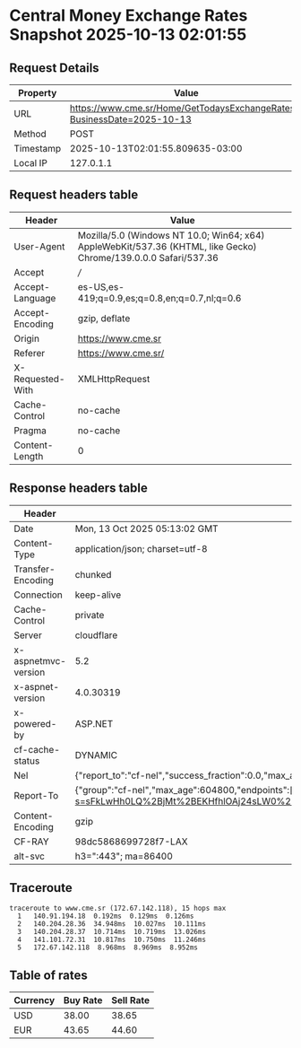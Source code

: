 # Central Money Exchange Rates Snapshot 2025-10-13 02:01:55
## Request Details

| Property | Value |
|----------|-------|
| URL | https://www.cme.sr/Home/GetTodaysExchangeRates/?BusinessDate=2025-10-13 |
| Method | POST |
| Timestamp | 2025-10-13T02:01:55.809635-03:00 |
| Local IP | 127.0.1.1 |
    
## Request headers table

| Header | Value |
|--------|-------|
| User-Agent | Mozilla/5.0 (Windows NT 10.0; Win64; x64) AppleWebKit/537.36 (KHTML, like Gecko) Chrome/139.0.0.0 Safari/537.36 |
| Accept | */* |
| Accept-Language | es-US,es-419;q=0.9,es;q=0.8,en;q=0.7,nl;q=0.6 |
| Accept-Encoding | gzip, deflate |
| Origin | https://www.cme.sr |
| Referer | https://www.cme.sr/ |
| X-Requested-With | XMLHttpRequest |
| Cache-Control | no-cache |
| Pragma | no-cache |
| Content-Length | 0 |

    
## Response headers table
| Header | Value |
|--------|-------|
| Date | Mon, 13 Oct 2025 05:13:02 GMT |
| Content-Type | application/json; charset=utf-8 |
| Transfer-Encoding | chunked |
| Connection | keep-alive |
| Cache-Control | private |
| Server | cloudflare |
| x-aspnetmvc-version | 5.2 |
| x-aspnet-version | 4.0.30319 |
| x-powered-by | ASP.NET |
| cf-cache-status | DYNAMIC |
| Nel | {"report_to":"cf-nel","success_fraction":0.0,"max_age":604800} |
| Report-To | {"group":"cf-nel","max_age":604800,"endpoints":[{"url":"https://a.nel.cloudflare.com/report/v4?s=sFkLwHh0LQ%2BjMt%2BEKHfhlOAj24sLW0%2Flhz8vqD6aTze4G85tJM4MhRro8O5jLSnqlKPPjbqrE6Z3SvdPw5%2BNNShnGN0DYp5D"}]} |
| Content-Encoding | gzip |
| CF-RAY | 98dc5868699728f7-LAX |
| alt-svc | h3=":443"; ma=86400 |

## Traceroute 

```
traceroute to www.cme.sr (172.67.142.118), 15 hops max
  1   140.91.194.18  0.192ms  0.129ms  0.126ms 
  2   140.204.28.36  34.948ms  10.027ms  10.111ms 
  3   140.204.28.37  10.714ms  10.719ms  13.026ms 
  4   141.101.72.31  10.817ms  10.750ms  11.246ms 
  5   172.67.142.118  8.968ms  8.969ms  8.952ms 

```


## Table of rates

| Currency | Buy Rate | Sell Rate |
|----------|----------|-----------|
| USD | 38.00 | 38.65 |
| EUR | 43.65 | 44.60 |
